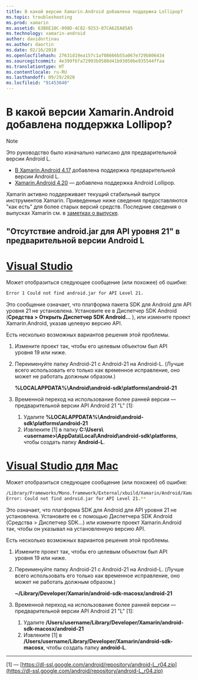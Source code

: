```yaml
---
title: В какой версии Xamarin.Android добавлена поддержка Lollipop?
ms.topic: troubleshooting
ms.prod: xamarin
ms.assetid: 63B6E10C-098D-4C82-9253-07CA62EA85A5
ms.technology: xamarin-android
author: davidortinau
ms.author: daortin
ms.date: 02/16/2018
ms.openlocfilehash: 27631d19ea157c1af08666b55a067e729b806434
ms.sourcegitcommit: 4e399f6fa72993b9580d41b93050be935544ffaa
ms.translationtype: HT
ms.contentlocale: ru-RU
ms.lasthandoff: 09/29/2020
ms.locfileid: "91453640"
---
```

# <a name="what-version-of-xamarinandroid-added-lollipop-support"></a>В какой версии Xamarin.Android добавлена поддержка Lollipop?

> [!NOTE]
> Это руководство было изначально написано для предварительной версии Android L.

- [В Xamarin.Android 4.17](https://github.com/xamarin/release-notes-archive/blob/master/release-notes/android/xamarin.android_4/xamarin.android_4.17/index.md) добавлена поддержка предварительной версии Android L.
- [Xamarin.Android 4.20](https://github.com/xamarin/release-notes-archive/blob/master/release-notes/android/xamarin.android_4/xamarin.android_4.20/index.md) — добавлена поддержка Android Lollipop.

Xamarin активно поддерживает текущий стабильный выпуск инструментов Xamarin. Приведенные ниже сведения предоставляются "как есть" для более старых версий средств. Последние сведения о выпусках Xamarin см. в [заметках о выпуске](/xamarin/android/release-notes/).

## <a name="missing-androidjar-for-api-level-21-in-android-l-preview"></a>"Отсутствие android.jar для API уровня 21" в предварительной версии Android L

# <a name="visual-studio"></a>[Visual Studio](#tab/windows)

Может отобразиться следующее сообщение (или похожее) об ошибке:

```cmd
Error 1 Could not find android.jar for API Level 21.
```

Это сообщение означает, что платформа пакета SDK для Android для API уровня 21 не установлена. Установите ее в Диспетчер SDK Android (**Средства > Открыть Диспетчер SDK Android...** ), или измените проект Xamarin.Android, указав целевую версию API.

Есть несколько возможных вариантов решения этой проблемы.

1. Измените проект так, чтобы его целевым объектом был API уровня 19 или ниже.

2. Переименуйте папку Android-21 с Android-21 на Android-L. (Лучше всего использовать его только как временное исправление, оно может не работать должным образом.)

   **%LOCALAPPDATA%\\Android\\android-sdk\\platforms\\android-21**

3. Временной переход на использование более ранней версии — предварительной версии API Android 21 "L" [1]:

    1. Удалите **%LOCALAPPDATA%\\Android\\android-sdk\\platforms\\android-21** 
    2. Извлеките [1] в папку **C:\\Users\\&lt;username&gt;\\AppData\\Local\\Android\\android-sdk\\platforms**, чтобы создать папку **Android-L**.

# <a name="visual-studio-for-mac"></a>[Visual Studio для Mac](#tab/macos)

Может отобразиться следующее сообщение (или похожее) об ошибке:

```bash
/Library/Frameworks/Mono.framework/External/xbuild/Xamarin/Android/Xamarin.Android.Common.targets: 
Error: Could not find android.jar for API Level 21.**
```

Это означает, что платформа SDK для Android для API уровня 21 не установлена. Установите ее с помощью Диспетчера SDK Android (Средства > Диспетчер SDK...) или измените проект Xamarin.Android так, чтобы он указывал на установленную версию API.

Есть несколько возможных вариантов решения этой проблемы.

1. Измените проект так, чтобы его целевым объектом был API уровня 19 или ниже.

2. Переименуйте папку Android-21 с Android-21 на Android-L. (Лучше всего использовать его только как временное исправление, оно может не работать должным образом.)

   **~/Library/Developer/Xamarin/android-sdk-macosx/android-21**

3. Временной переход на использование более ранней версии — предварительной версии API Android 21 "L" [1]:

    1. Удалите **/Users/username/Library/Developer/Xamarin/android-sdk-macosx/android-21**
    2. Извлеките [1] в **/Users/username/Library/Developer/Xamarin/android-sdk-macosx**, чтобы создать папку **android-L**.

-----

[1] — [https://dl-ssl.google.com/android/repository/android-L_r04.zip](https://dl-ssl.google.com/android/repository/android-L_r04.zip)